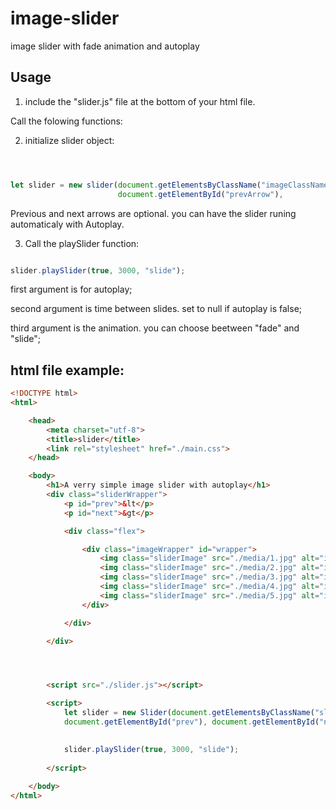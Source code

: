 # image-slider
image slider with fade animation and autoplay

## Usage

1) include the "slider.js" file at the bottom of your html file.

Call the folowing functions:

2) initialize slider object:

```javascript



let slider = new slider(document.getElementsByClassName("imageClassName"),
                        document.getElementById("prevArrow"),                       document.getElementById("nextArrow"));

```

Previous and next arrows are optional. you can have the slider runing automaticaly
with Autoplay.

3) Call the playSlider function:

```javascript

slider.playSlider(true, 3000, "slide");

```

first argument is for autoplay;

second argument is time between slides. set to null if autoplay is false;

third argument is the animation. you can choose beetween "fade" and "slide";


## html file example:

```html
<!DOCTYPE html>
<html>

    <head>
        <meta charset="utf-8">
        <title>slider</title>
        <link rel="stylesheet" href="./main.css">
    </head>

    <body>
        <h1>A verry simple image slider with autoplay</h1>
        <div class="sliderWrapper">
            <p id="prev">&lt</p>
            <p id="next">&gt</p>

            <div class="flex">

                <div class="imageWrapper" id="wrapper">
                    <img class="sliderImage" src="./media/1.jpg" alt="img">
                    <img class="sliderImage" src="./media/2.jpg" alt="img">
                    <img class="sliderImage" src="./media/3.jpg" alt="img">
                    <img class="sliderImage" src="./media/4.jpg" alt="img">
                    <img class="sliderImage" src="./media/5.jpg" alt="img">
                </div>

            </div>

        </div>




        <script src="./slider.js"></script>

        <script>
            let slider = new Slider(document.getElementsByClassName("sliderImage"),
            document.getElementById("prev"), document.getElementById("next"));

                    
            slider.playSlider(true, 3000, "slide");
                    
        </script>
        
    </body>
</html>
```


